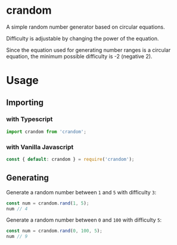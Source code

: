 # crandom
A simple random number generator based on circular equations.  
  
Difficulty is adjustable by changing the power of the equation.

Since the equation used for generating number ranges is a circular equation, the minimum possible difficulty is -2 (negative 2). 


# Usage
## Importing

### **with Typescript**
```ts
import crandom from 'crandom';
``` 

### **with Vanilla Javascript**
```js
const { default: crandom } = require('crandom');
```

## Generating

Generate a random number between `1` and `5` with difficulty `3`:
```ts
const num = crandom.rand(1, 5);
num // 4
```

Generate a random number between `0` and `100` with difficulty `5`:
```ts
const num = crandom.rand(0, 100, 5);
num // 9
```
